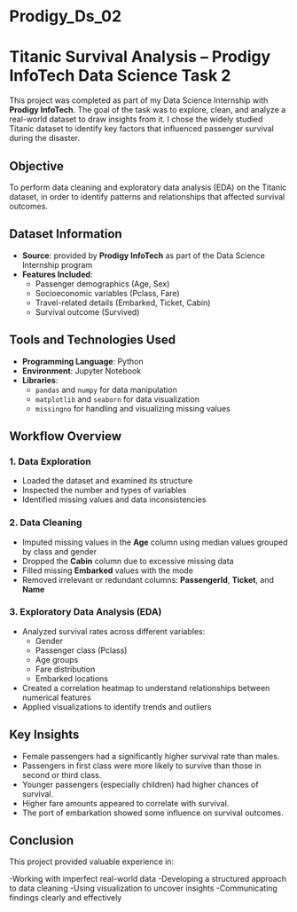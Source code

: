 # Prodigy_Ds_02
# Titanic Survival Analysis – Prodigy InfoTech Data Science Task 2

This project was completed as part of my Data Science Internship with **Prodigy InfoTech**. The goal of the task was to explore, clean, and analyze a real-world dataset to draw insights from it. I chose the widely studied Titanic dataset to identify key factors that influenced passenger survival during the disaster.

## Objective

To perform data cleaning and exploratory data analysis (EDA) on the Titanic dataset, in order to identify patterns and relationships that affected survival outcomes.

## Dataset Information

- **Source**: provided by **Prodigy InfoTech** as part of the Data Science Internship program
- **Features Included**:
  - Passenger demographics (Age, Sex)
  - Socioeconomic variables (Pclass, Fare)
  - Travel-related details (Embarked, Ticket, Cabin)
  - Survival outcome (Survived)

## Tools and Technologies Used

- **Programming Language**: Python
- **Environment**: Jupyter Notebook
- **Libraries**:
  - `pandas` and `numpy` for data manipulation
  - `matplotlib` and `seaborn` for data visualization
  - `missingno` for handling and visualizing missing values

## Workflow Overview

### 1. Data Exploration
- Loaded the dataset and examined its structure
- Inspected the number and types of variables
- Identified missing values and data inconsistencies

### 2. Data Cleaning
- Imputed missing values in the **Age** column using median values grouped by class and gender
- Dropped the **Cabin** column due to excessive missing data
- Filled missing **Embarked** values with the mode
- Removed irrelevant or redundant columns: **PassengerId**, **Ticket**, and **Name**

### 3. Exploratory Data Analysis (EDA)
- Analyzed survival rates across different variables:
  - Gender
  - Passenger class (Pclass)
  - Age groups
  - Fare distribution
  - Embarked locations
- Created a correlation heatmap to understand relationships between numerical features
- Applied visualizations to identify trends and outliers

## Key Insights

- Female passengers had a significantly higher survival rate than males.
- Passengers in first class were more likely to survive than those in second or third class.
- Younger passengers (especially children) had higher chances of survival.
- Higher fare amounts appeared to correlate with survival.
- The port of embarkation showed some influence on survival outcomes.

## Conclusion
This project provided valuable experience in:

-Working with imperfect real-world data
-Developing a structured approach to data cleaning
-Using visualization to uncover insights
-Communicating findings clearly and effectively
